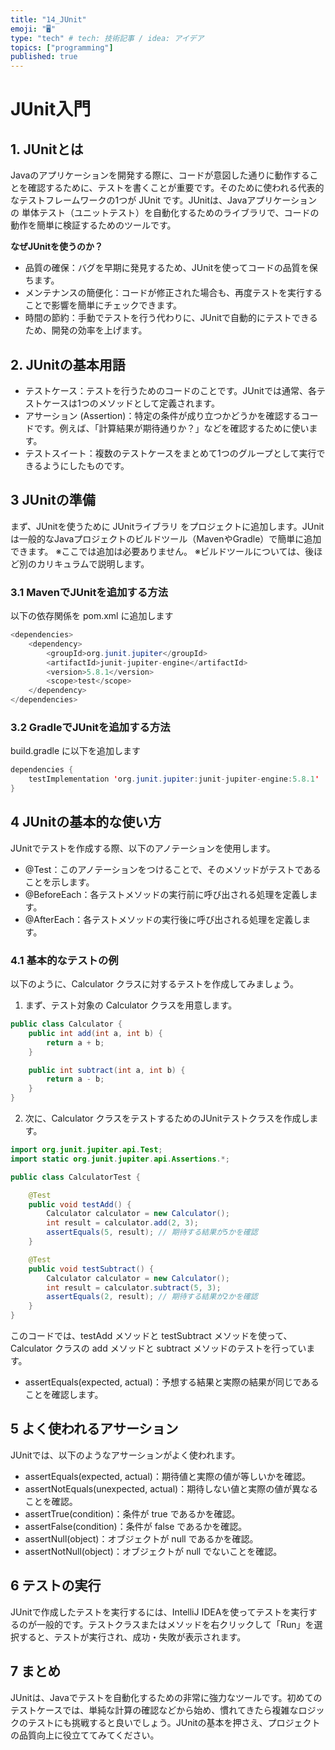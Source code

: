 ```yaml
---
title: "14_JUnit"
emoji: "🖥"
type: "tech" # tech: 技術記事 / idea: アイデア
topics: ["programming"]
published: true
---
```


# JUnit入門

## 1. JUnitとは
Javaのアプリケーションを開発する際に、コードが意図した通りに動作することを確認するために、テストを書くことが重要です。そのために使われる代表的なテストフレームワークの1つが JUnit です。JUnitは、Javaアプリケーションの 単体テスト（ユニットテスト）を自動化するためのライブラリで、コードの動作を簡単に検証するためのツールです。

**なぜJUnitを使うのか？**
- 品質の確保：バグを早期に発見するため、JUnitを使ってコードの品質を保ちます。
- メンテナンスの簡便化：コードが修正された場合も、再度テストを実行することで影響を簡単にチェックできます。
- 時間の節約：手動でテストを行う代わりに、JUnitで自動的にテストできるため、開発の効率を上げます。

## 2. JUnitの基本用語
- テストケース：テストを行うためのコードのことです。JUnitでは通常、各テストケースは1つのメソッドとして定義されます。
- アサーション (Assertion)：特定の条件が成り立つかどうかを確認するコードです。例えば、「計算結果が期待通りか？」などを確認するために使います。
- テストスイート：複数のテストケースをまとめて1つのグループとして実行できるようにしたものです。

## 3 JUnitの準備
まず、JUnitを使うために JUnitライブラリ をプロジェクトに追加します。JUnitは一般的なJavaプロジェクトのビルドツール（MavenやGradle）で簡単に追加できます。
※ここでは追加は必要ありません。
※ビルドツールについては、後ほど別のカリキュラムで説明します。

### 3.1 MavenでJUnitを追加する方法
以下の依存関係を pom.xml に追加します
```java
<dependencies>
    <dependency>
        <groupId>org.junit.jupiter</groupId>
        <artifactId>junit-jupiter-engine</artifactId>
        <version>5.8.1</version>
        <scope>test</scope>
    </dependency>
</dependencies>
```

### 3.2 GradleでJUnitを追加する方法
build.gradle に以下を追加します
```java
dependencies {
    testImplementation 'org.junit.jupiter:junit-jupiter-engine:5.8.1'
}
```

## 4 JUnitの基本的な使い方
JUnitでテストを作成する際、以下のアノテーションを使用します。

- @Test：このアノテーションをつけることで、そのメソッドがテストであることを示します。
- @BeforeEach：各テストメソッドの実行前に呼び出される処理を定義します。
- @AfterEach：各テストメソッドの実行後に呼び出される処理を定義します。

### 4.1 基本的なテストの例
以下のように、Calculator クラスに対するテストを作成してみましょう。

1. まず、テスト対象の Calculator クラスを用意します。
```java
public class Calculator {
    public int add(int a, int b) {
        return a + b;
    }

    public int subtract(int a, int b) {
        return a - b;
    }
}
```

2. 次に、Calculator クラスをテストするためのJUnitテストクラスを作成します。
```java
import org.junit.jupiter.api.Test;
import static org.junit.jupiter.api.Assertions.*;

public class CalculatorTest {

    @Test
    public void testAdd() {
        Calculator calculator = new Calculator();
        int result = calculator.add(2, 3);
        assertEquals(5, result); // 期待する結果が5かを確認
    }

    @Test
    public void testSubtract() {
        Calculator calculator = new Calculator();
        int result = calculator.subtract(5, 3);
        assertEquals(2, result); // 期待する結果が2かを確認
    }
}
```
このコードでは、testAdd メソッドと testSubtract メソッドを使って、Calculator クラスの add メソッドと subtract メソッドのテストを行っています。
- assertEquals(expected, actual)：予想する結果と実際の結果が同じであることを確認します。


## 5 よく使われるアサーション
JUnitでは、以下のようなアサーションがよく使われます。

- assertEquals(expected, actual)：期待値と実際の値が等しいかを確認。
- assertNotEquals(unexpected, actual)：期待しない値と実際の値が異なることを確認。
- assertTrue(condition)：条件が true であるかを確認。
- assertFalse(condition)：条件が false であるかを確認。
- assertNull(object)：オブジェクトが null であるかを確認。
- assertNotNull(object)：オブジェクトが null でないことを確認。

## 6 テストの実行
JUnitで作成したテストを実行するには、IntelliJ IDEAを使ってテストを実行するのが一般的です。テストクラスまたはメソッドを右クリックして「Run」を選択すると、テストが実行され、成功・失敗が表示されます。

## 7 まとめ
JUnitは、Javaでテストを自動化するための非常に強力なツールです。初めてのテストケースでは、単純な計算の確認などから始め、慣れてきたら複雑なロジックのテストにも挑戦すると良いでしょう。JUnitの基本を押さえ、プロジェクトの品質向上に役立ててみてください。

